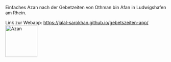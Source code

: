 Einfaches Azan nach der Gebetzeiten von Othman bin Afan in Ludwigshafen am Rhein. 

Link zur Webapp: https://jalal-sarokhan.github.io/gebetszeiten-app/
<a href="https://jalal-sarokhan.github.io/gebetszeiten-app/" target="_blank" rel="noopener noreferrer">
  <img src="https://github.com/user-attachments/assets/11714532-948a-4acb-a2db-7882593da36d" alt="Azan" style="width: 100px; height:100px">
</a>
